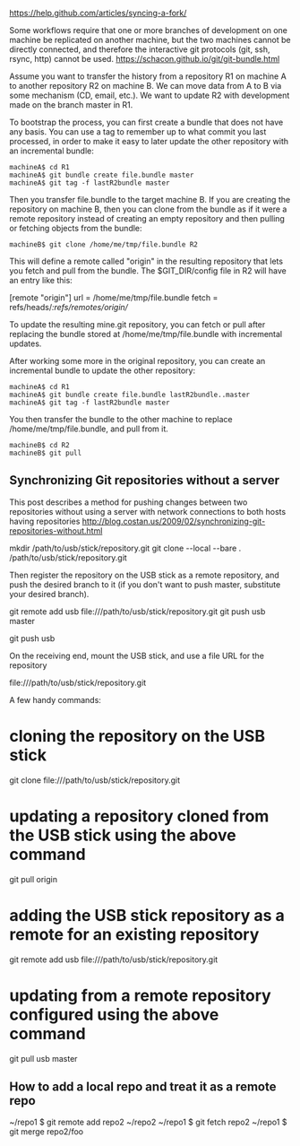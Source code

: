 https://help.github.com/articles/syncing-a-fork/

Some workflows require that one or more branches of development on one machine be replicated on another machine, but the two machines cannot be directly connected, and therefore the interactive git protocols (git, ssh, rsync, http) cannot be used.
https://schacon.github.io/git/git-bundle.html

Assume you want to transfer the history from a repository R1 on machine A to another repository R2 on machine B. We can move data from A to B via some mechanism (CD, email, etc.). We want to update R2 with development made on the branch master in R1.

To bootstrap the process, you can first create a bundle that does not have any basis. You can use a tag to remember up to what commit you last processed, in order to make it easy to later update the other repository with an incremental bundle:

	machineA$ cd R1
	machineA$ git bundle create file.bundle master
	machineA$ git tag -f lastR2bundle master

Then you transfer file.bundle to the target machine B. If you are creating the repository on machine B, then you can clone from the bundle as if it were a remote repository instead of creating an empty repository and then pulling or fetching objects from the bundle:

	machineB$ git clone /home/me/tmp/file.bundle R2

This will define a remote called "origin" in the resulting repository that lets you fetch and pull from the bundle. The $GIT_DIR/config file in R2 will have an entry like this:

[remote "origin"]
    url = /home/me/tmp/file.bundle
    fetch = refs/heads/*:refs/remotes/origin/*

To update the resulting mine.git repository, you can fetch or pull after replacing the bundle stored at /home/me/tmp/file.bundle with incremental updates.

After working some more in the original repository, you can create an incremental bundle to update the other repository:

	machineA$ cd R1
	machineA$ git bundle create file.bundle lastR2bundle..master
	machineA$ git tag -f lastR2bundle master

You then transfer the bundle to the other machine to replace /home/me/tmp/file.bundle, and pull from it.

	machineB$ cd R2
	machineB$ git pull

Synchronizing Git repositories without a server
-----------------------------------------------
This post describes a method for pushing changes between two repositories without using a server with network connections to both hosts having repositories
http://blog.costan.us/2009/02/synchronizing-git-repositories-without.html

mkdir /path/to/usb/stick/repository.git
git clone --local --bare . /path/to/usb/stick/repository.git

Then register the repository on the USB stick as a remote repository, and push the desired branch to it (if you don't want to push master, substitute your desired branch).

git remote add usb file:///path/to/usb/stick/repository.git
git push usb master

git push usb

On the receiving end, mount the USB stick, and use a file URL for the repository

file:///path/to/usb/stick/repository.git

A few handy commands:

# cloning the repository on the USB stick
git clone file:///path/to/usb/stick/repository.git
# updating a repository cloned from the USB stick using the above command
git pull origin
# adding the USB stick repository as a remote for an existing repository
git remote add usb file:///path/to/usb/stick/repository.git
# updating from a remote repository configured using the above command
git pull usb master


How to add a local repo and treat it as a remote repo
-----------------------------------------------------

~/repo1 $ git remote add repo2 ~/repo2
~/repo1 $ git fetch repo2
~/repo1 $ git merge repo2/foo
